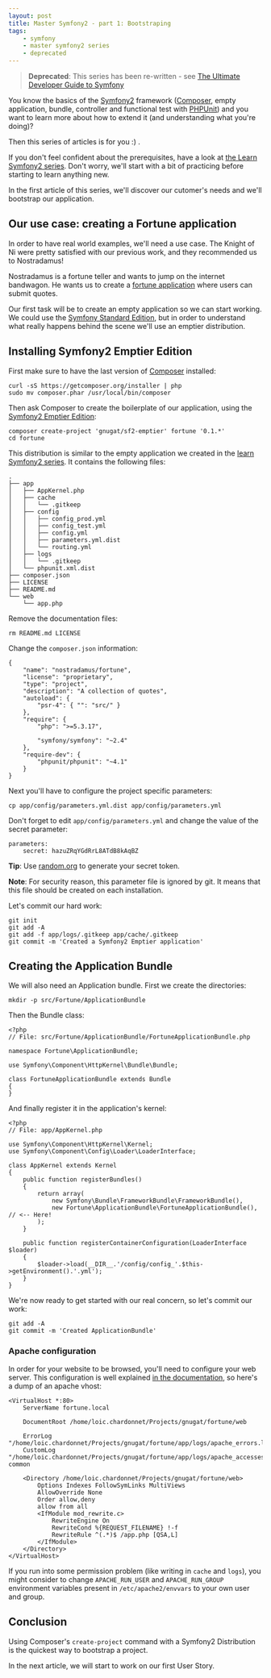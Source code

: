 ```yaml
---
layout: post
title: Master Symfony2 - part 1: Bootstraping
tags:
    - symfony
    - master symfony2 series
    - deprecated
---
```


> **Deprecated**: This series has been re-written - see
> [The Ultimate Developer Guide to Symfony](/2016/02/03/ultimate-symfony-http-kernel.html)

You know the basics of the [Symfony2](http://symfony.com/) framework
([Composer](https://getcomposer.org/), empty application, bundle, controller and
functional test with [PHPUnit](http://phpunit.de/)) and you want to learn more
about how to extend it (and understanding what you're doing)?

Then this series of articles is for you :) .

If you don't feel confident about the prerequisites, have a look at
[the Learn Symfony2 series](/2014/06/18/learn-sf2-composer-part-1.html).
Don't worry, we'll start with a bit of practicing before starting to learn
anything new.

In the first article of this series, we'll discover our cutomer's needs and
we'll bootstrap our application.

## Our use case: creating a Fortune application

In order to have real world examples, we'll need a use case. The Knight of Ni
were pretty satisfied with our previous work, and they recommended us to
Nostradamus!

Nostradamus is a fortune teller and wants to jump on the internet bandwagon. He
wants us to create a
[fortune application](http://en.wikipedia.org/wiki/Fortune_%28Unix%29)
where users can submit quotes.

Our first task will be to create an empty application so we can start working.
We could use the [Symfony Standard Edition](http://symfony.com/distributions),
but in order to understand what really happens behind the scene we'll use an
emptier distribution.

## Installing Symfony2 Emptier Edition

First make sure to have the last version of [Composer](https://getcomposer.org/)
installed:

    curl -sS https://getcomposer.org/installer | php
    sudo mv composer.phar /usr/local/bin/composer

Then ask Composer to create the boilerplate of our application, using the
[Symfony2 Emptier Edition](https://github.com/gnugat/sf2-emptier):

    composer create-project 'gnugat/sf2-emptier' fortune '0.1.*'
    cd fortune

This distribution is similar to the empty application we created in the
[learn Symfony2 series](/2014/06/25/learn-sf2-empty-app-part-2.html).
It contains the following files:

    .
    ├── app
    │   ├── AppKernel.php
    │   ├── cache
    │   │   └── .gitkeep
    │   ├── config
    │   │   ├── config_prod.yml
    │   │   ├── config_test.yml
    │   │   ├── config.yml
    │   │   ├── parameters.yml.dist
    │   │   └── routing.yml
    │   ├── logs
    │   │   └── .gitkeep
    │   └── phpunit.xml.dist
    ├── composer.json
    ├── LICENSE
    ├── README.md
    └── web
        └── app.php

Remove the documentation files:

    rm README.md LICENSE

Change the `composer.json` information:

    {
        "name": "nostradamus/fortune",
        "license": "proprietary",
        "type": "project",
        "description": "A collection of quotes",
        "autoload": {
            "psr-4": { "": "src/" }
        },
        "require": {
            "php": ">=5.3.17",

            "symfony/symfony": "~2.4"
        },
        "require-dev": {
            "phpunit/phpunit": "~4.1"
        }
    }

Next you'll have to configure the project specific parameters:

    cp app/config/parameters.yml.dist app/config/parameters.yml

Don't forget to edit `app/config/parameters.yml` and change the value of the
secret parameter:

    parameters:
        secret: hazuZRqYGdRrL8ATdB8kAqBZ

**Tip**: Use [random.org](https://www.random.org/passwords/?num=1&len=24&format=html&rnd=new)
to generate your secret token.

**Note**: For security reason, this parameter file is ignored by git. It means
that this file should be created on each installation.

Let's commit our hard work:

    git init
    git add -A
    git add -f app/logs/.gitkeep app/cache/.gitkeep
    git commit -m 'Created a Symfony2 Emptier application'

## Creating the Application Bundle

We will also need an Application bundle. First we create the directories:

    mkdir -p src/Fortune/ApplicationBundle

Then the Bundle class:

    <?php
    // File: src/Fortune/ApplicationBundle/FortuneApplicationBundle.php

    namespace Fortune\ApplicationBundle;

    use Symfony\Component\HttpKernel\Bundle\Bundle;

    class FortuneApplicationBundle extends Bundle
    {
    }

And finally register it in the application's kernel:

    <?php
    // File: app/AppKernel.php

    use Symfony\Component\HttpKernel\Kernel;
    use Symfony\Component\Config\Loader\LoaderInterface;

    class AppKernel extends Kernel
    {
        public function registerBundles()
        {
            return array(
                new Symfony\Bundle\FrameworkBundle\FrameworkBundle(),
                new Fortune\ApplicationBundle\FortuneApplicationBundle(), // <-- Here!
            );
        }

        public function registerContainerConfiguration(LoaderInterface $loader)
        {
            $loader->load(__DIR__.'/config/config_'.$this->getEnvironment().'.yml');
        }
    }

We're now ready to get started with our real concern, so let's commit our work:

    git add -A
    git commit -m 'Created ApplicationBundle'

### Apache configuration

In order for your website to be browsed, you'll need to configure your web
server. This configuration is well explained
[in the documentation](http://symfony.com/doc/current/cookbook/configuration/web_server_configuration.html),
so here's a dump of an apache vhost:

    <VirtualHost *:80>
        ServerName fortune.local

        DocumentRoot /home/loic.chardonnet/Projects/gnugat/fortune/web

        ErrorLog "/home/loic.chardonnet/Projects/gnugat/fortune/app/logs/apache_errors.log"
        CustomLog "/home/loic.chardonnet/Projects/gnugat/fortune/app/logs/apache_accesses.log" common

        <Directory /home/loic.chardonnet/Projects/gnugat/fortune/web>
            Options Indexes FollowSymLinks MultiViews
            AllowOverride None
            Order allow,deny
            allow from all
            <IfModule mod_rewrite.c>
                RewriteEngine On
                RewriteCond %{REQUEST_FILENAME} !-f
                RewriteRule ^(.*)$ /app.php [QSA,L]
            </IfModule>
        </Directory>
    </VirtualHost>

If you run into some permission problem (like writing in `cache` and `logs`),
you might consider to change `APACHE_RUN_USER` and `APACHE_RUN_GROUP`
environment variables present in `/etc/apache2/envvars` to your own user and
group.

## Conclusion

Using Composer's `create-project` command with a Symfony2 Distribution is the
quickest way to bootstrap a project.

In the next article, we will start to work on our first User Story.
